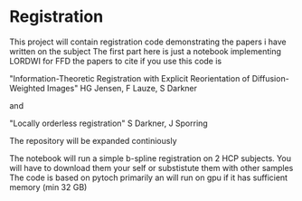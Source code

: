 # Registration
This project will contain registration code demonstrating the papers i have written on the subject
The first part here is just a notebook implementing LORDWI for FFD
the papers to cite if you use this code is

"Information-Theoretic Registration with Explicit Reorientation of Diffusion-Weighted Images"
HG Jensen, F Lauze, S Darkner

and

"Locally orderless registration"
S Darkner, J Sporring

The repository will be expanded continiously

The notebook will run a simple b-spline registration on 2 HCP subjects. You will have to download them your self or substistute them with other samples
The code is based on pytoch primarily an will run on gpu if it has sufficient memory (min 32 GB)
